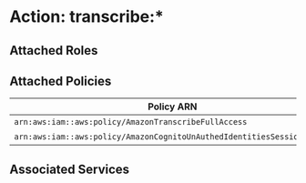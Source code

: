 # Action: transcribe:*

## Attached Roles

## Attached Policies

| Policy ARN | Policy Name |
|------------|-------------|
| `arn:aws:iam::aws:policy/AmazonTranscribeFullAccess` | [AmazonTranscribeFullAccess](../policies.md#amazontranscribefullaccess) |
| `arn:aws:iam::aws:policy/AmazonCognitoUnAuthedIdentitiesSessionPolicy` | [AmazonCognitoUnAuthedIdentitiesSessionPolicy](../policies.md#amazoncognitounauthedidentitiessessionpolicy) |

## Associated Services

